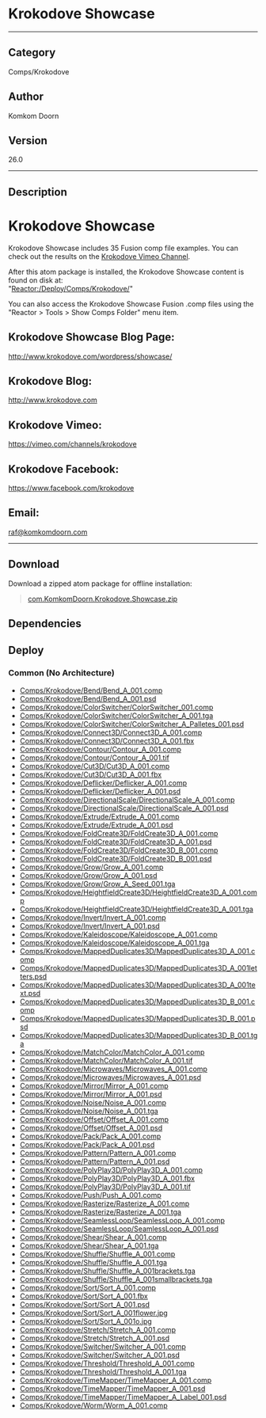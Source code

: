 # Krokodove Showcase
___

## Category
Comps/Krokodove

## Author
Komkom Doorn

## Version
26.0

___

## Description
<h1>Krokodove Showcase</h1>

<p>Krokodove Showcase includes 35 Fusion comp file examples. You can check out the results on the <a href="https://vimeo.com/channels/krokodove">Krokodove Vimeo Channel</a>.</p>

<p>After this atom package is installed, the Krokodove Showcase content is found on disk at:<br>
&quot;<a href="file://Reactor:/Deploy/Comps/Krokodove/">Reactor:/Deploy/Comps/Krokodove/</a>&quot;</p>

You can also access the Krokodove Showcase Fusion .comp files using the &quot;Reactor &gt; Tools &gt; Show Comps Folder&quot; menu item.

<h2>Krokodove Showcase Blog Page:</h2>
<p><a href="http://www.krokodove.com/wordpress/showcase/">http://www.krokodove.com/wordpress/showcase/</a></p>

<h2>Krokodove Blog:</h2>
<p><a href="http://www.krokodove.com">http://www.krokodove.com</a></p>

<h2>Krokodove Vimeo:</h2>
<p><a href="https://vimeo.com/channels/krokodove">https://vimeo.com/channels/krokodove</a></p>

<h2>Krokodove Facebook:</h2>
<p><a href="https://www.facebook.com/krokodove">https://www.facebook.com/krokodove</a></p>

<h2>Email:</h2>
<p><a href="mailto:raf@komkomdoorn.com">raf@komkomdoorn.com</a></p>

___

## Download

Download a zipped atom package for offline installation:
> [com.KomkomDoorn.Krokodove.Showcase.zip](https://gitlab.com/WeSuckLess/Reactor/-/archive/master/Reactor-master.zip?path=Atoms/com.KomkomDoorn.Krokodove.Showcase)  

## Dependencies

## Deploy

### Common (No Architecture)

<ul>
<li><a href="https://gitlab.com/WeSuckLess/Reactor/-/blob/master/Atoms/com.KomkomDoorn.Krokodove.Showcase/Comps/Krokodove/Bend/Bend_A_001.comp?ref_type=heads">Comps/Krokodove/Bend/Bend_A_001.comp</a></li>
<li><a href="https://gitlab.com/WeSuckLess/Reactor/-/blob/master/Atoms/com.KomkomDoorn.Krokodove.Showcase/Comps/Krokodove/Bend/Bend_A_001.psd?ref_type=heads">Comps/Krokodove/Bend/Bend_A_001.psd</a></li>
<li><a href="https://gitlab.com/WeSuckLess/Reactor/-/blob/master/Atoms/com.KomkomDoorn.Krokodove.Showcase/Comps/Krokodove/ColorSwitcher/ColorSwitcher_001.comp?ref_type=heads">Comps/Krokodove/ColorSwitcher/ColorSwitcher_001.comp</a></li>
<li><a href="https://gitlab.com/WeSuckLess/Reactor/-/blob/master/Atoms/com.KomkomDoorn.Krokodove.Showcase/Comps/Krokodove/ColorSwitcher/ColorSwitcher_A_001.tga?ref_type=heads">Comps/Krokodove/ColorSwitcher/ColorSwitcher_A_001.tga</a></li>
<li><a href="https://gitlab.com/WeSuckLess/Reactor/-/blob/master/Atoms/com.KomkomDoorn.Krokodove.Showcase/Comps/Krokodove/ColorSwitcher/ColorSwitcher_A_Palletes_001.psd?ref_type=heads">Comps/Krokodove/ColorSwitcher/ColorSwitcher_A_Palletes_001.psd</a></li>
<li><a href="https://gitlab.com/WeSuckLess/Reactor/-/blob/master/Atoms/com.KomkomDoorn.Krokodove.Showcase/Comps/Krokodove/Connect3D/Connect3D_A_001.comp?ref_type=heads">Comps/Krokodove/Connect3D/Connect3D_A_001.comp</a></li>
<li><a href="https://gitlab.com/WeSuckLess/Reactor/-/blob/master/Atoms/com.KomkomDoorn.Krokodove.Showcase/Comps/Krokodove/Connect3D/Connect3D_A_001.fbx?ref_type=heads">Comps/Krokodove/Connect3D/Connect3D_A_001.fbx</a></li>
<li><a href="https://gitlab.com/WeSuckLess/Reactor/-/blob/master/Atoms/com.KomkomDoorn.Krokodove.Showcase/Comps/Krokodove/Contour/Contour_A_001.comp?ref_type=heads">Comps/Krokodove/Contour/Contour_A_001.comp</a></li>
<li><a href="https://gitlab.com/WeSuckLess/Reactor/-/blob/master/Atoms/com.KomkomDoorn.Krokodove.Showcase/Comps/Krokodove/Contour/Contour_A_001.tif?ref_type=heads">Comps/Krokodove/Contour/Contour_A_001.tif</a></li>
<li><a href="https://gitlab.com/WeSuckLess/Reactor/-/blob/master/Atoms/com.KomkomDoorn.Krokodove.Showcase/Comps/Krokodove/Cut3D/Cut3D_A_001.comp?ref_type=heads">Comps/Krokodove/Cut3D/Cut3D_A_001.comp</a></li>
<li><a href="https://gitlab.com/WeSuckLess/Reactor/-/blob/master/Atoms/com.KomkomDoorn.Krokodove.Showcase/Comps/Krokodove/Cut3D/Cut3D_A_001.fbx?ref_type=heads">Comps/Krokodove/Cut3D/Cut3D_A_001.fbx</a></li>
<li><a href="https://gitlab.com/WeSuckLess/Reactor/-/blob/master/Atoms/com.KomkomDoorn.Krokodove.Showcase/Comps/Krokodove/Deflicker/Deflicker_A_001.comp?ref_type=heads">Comps/Krokodove/Deflicker/Deflicker_A_001.comp</a></li>
<li><a href="https://gitlab.com/WeSuckLess/Reactor/-/blob/master/Atoms/com.KomkomDoorn.Krokodove.Showcase/Comps/Krokodove/Deflicker/Deflicker_A_001.psd?ref_type=heads">Comps/Krokodove/Deflicker/Deflicker_A_001.psd</a></li>
<li><a href="https://gitlab.com/WeSuckLess/Reactor/-/blob/master/Atoms/com.KomkomDoorn.Krokodove.Showcase/Comps/Krokodove/DirectionalScale/DirectionalScale_A_001.comp?ref_type=heads">Comps/Krokodove/DirectionalScale/DirectionalScale_A_001.comp</a></li>
<li><a href="https://gitlab.com/WeSuckLess/Reactor/-/blob/master/Atoms/com.KomkomDoorn.Krokodove.Showcase/Comps/Krokodove/DirectionalScale/DirectionalScale_A_001.psd?ref_type=heads">Comps/Krokodove/DirectionalScale/DirectionalScale_A_001.psd</a></li>
<li><a href="https://gitlab.com/WeSuckLess/Reactor/-/blob/master/Atoms/com.KomkomDoorn.Krokodove.Showcase/Comps/Krokodove/Extrude/Extrude_A_001.comp?ref_type=heads">Comps/Krokodove/Extrude/Extrude_A_001.comp</a></li>
<li><a href="https://gitlab.com/WeSuckLess/Reactor/-/blob/master/Atoms/com.KomkomDoorn.Krokodove.Showcase/Comps/Krokodove/Extrude/Extrude_A_001.psd?ref_type=heads">Comps/Krokodove/Extrude/Extrude_A_001.psd</a></li>
<li><a href="https://gitlab.com/WeSuckLess/Reactor/-/blob/master/Atoms/com.KomkomDoorn.Krokodove.Showcase/Comps/Krokodove/FoldCreate3D/FoldCreate3D_A_001.comp?ref_type=heads">Comps/Krokodove/FoldCreate3D/FoldCreate3D_A_001.comp</a></li>
<li><a href="https://gitlab.com/WeSuckLess/Reactor/-/blob/master/Atoms/com.KomkomDoorn.Krokodove.Showcase/Comps/Krokodove/FoldCreate3D/FoldCreate3D_A_001.psd?ref_type=heads">Comps/Krokodove/FoldCreate3D/FoldCreate3D_A_001.psd</a></li>
<li><a href="https://gitlab.com/WeSuckLess/Reactor/-/blob/master/Atoms/com.KomkomDoorn.Krokodove.Showcase/Comps/Krokodove/FoldCreate3D/FoldCreate3D_B_001.comp?ref_type=heads">Comps/Krokodove/FoldCreate3D/FoldCreate3D_B_001.comp</a></li>
<li><a href="https://gitlab.com/WeSuckLess/Reactor/-/blob/master/Atoms/com.KomkomDoorn.Krokodove.Showcase/Comps/Krokodove/FoldCreate3D/FoldCreate3D_B_001.psd?ref_type=heads">Comps/Krokodove/FoldCreate3D/FoldCreate3D_B_001.psd</a></li>
<li><a href="https://gitlab.com/WeSuckLess/Reactor/-/blob/master/Atoms/com.KomkomDoorn.Krokodove.Showcase/Comps/Krokodove/Grow/Grow_A_001.comp?ref_type=heads">Comps/Krokodove/Grow/Grow_A_001.comp</a></li>
<li><a href="https://gitlab.com/WeSuckLess/Reactor/-/blob/master/Atoms/com.KomkomDoorn.Krokodove.Showcase/Comps/Krokodove/Grow/Grow_A_001.psd?ref_type=heads">Comps/Krokodove/Grow/Grow_A_001.psd</a></li>
<li><a href="https://gitlab.com/WeSuckLess/Reactor/-/blob/master/Atoms/com.KomkomDoorn.Krokodove.Showcase/Comps/Krokodove/Grow/Grow_A_Seed_001.tga?ref_type=heads">Comps/Krokodove/Grow/Grow_A_Seed_001.tga</a></li>
<li><a href="https://gitlab.com/WeSuckLess/Reactor/-/blob/master/Atoms/com.KomkomDoorn.Krokodove.Showcase/Comps/Krokodove/HeightfieldCreate3D/HeightfieldCreate3D_A_001.comp?ref_type=heads">Comps/Krokodove/HeightfieldCreate3D/HeightfieldCreate3D_A_001.comp</a></li>
<li><a href="https://gitlab.com/WeSuckLess/Reactor/-/blob/master/Atoms/com.KomkomDoorn.Krokodove.Showcase/Comps/Krokodove/HeightfieldCreate3D/HeightfieldCreate3D_A_001.tga?ref_type=heads">Comps/Krokodove/HeightfieldCreate3D/HeightfieldCreate3D_A_001.tga</a></li>
<li><a href="https://gitlab.com/WeSuckLess/Reactor/-/blob/master/Atoms/com.KomkomDoorn.Krokodove.Showcase/Comps/Krokodove/Invert/Invert_A_001.comp?ref_type=heads">Comps/Krokodove/Invert/Invert_A_001.comp</a></li>
<li><a href="https://gitlab.com/WeSuckLess/Reactor/-/blob/master/Atoms/com.KomkomDoorn.Krokodove.Showcase/Comps/Krokodove/Invert/Invert_A_001.psd?ref_type=heads">Comps/Krokodove/Invert/Invert_A_001.psd</a></li>
<li><a href="https://gitlab.com/WeSuckLess/Reactor/-/blob/master/Atoms/com.KomkomDoorn.Krokodove.Showcase/Comps/Krokodove/Kaleidoscope/Kaleidoscope_A_001.comp?ref_type=heads">Comps/Krokodove/Kaleidoscope/Kaleidoscope_A_001.comp</a></li>
<li><a href="https://gitlab.com/WeSuckLess/Reactor/-/blob/master/Atoms/com.KomkomDoorn.Krokodove.Showcase/Comps/Krokodove/Kaleidoscope/Kaleidoscope_A_001.tga?ref_type=heads">Comps/Krokodove/Kaleidoscope/Kaleidoscope_A_001.tga</a></li>
<li><a href="https://gitlab.com/WeSuckLess/Reactor/-/blob/master/Atoms/com.KomkomDoorn.Krokodove.Showcase/Comps/Krokodove/MappedDuplicates3D/MappedDuplicates3D_A_001.comp?ref_type=heads">Comps/Krokodove/MappedDuplicates3D/MappedDuplicates3D_A_001.comp</a></li>
<li><a href="https://gitlab.com/WeSuckLess/Reactor/-/blob/master/Atoms/com.KomkomDoorn.Krokodove.Showcase/Comps/Krokodove/MappedDuplicates3D/MappedDuplicates3D_A_001letters.psd?ref_type=heads">Comps/Krokodove/MappedDuplicates3D/MappedDuplicates3D_A_001letters.psd</a></li>
<li><a href="https://gitlab.com/WeSuckLess/Reactor/-/blob/master/Atoms/com.KomkomDoorn.Krokodove.Showcase/Comps/Krokodove/MappedDuplicates3D/MappedDuplicates3D_A_001text.psd?ref_type=heads">Comps/Krokodove/MappedDuplicates3D/MappedDuplicates3D_A_001text.psd</a></li>
<li><a href="https://gitlab.com/WeSuckLess/Reactor/-/blob/master/Atoms/com.KomkomDoorn.Krokodove.Showcase/Comps/Krokodove/MappedDuplicates3D/MappedDuplicates3D_B_001.comp?ref_type=heads">Comps/Krokodove/MappedDuplicates3D/MappedDuplicates3D_B_001.comp</a></li>
<li><a href="https://gitlab.com/WeSuckLess/Reactor/-/blob/master/Atoms/com.KomkomDoorn.Krokodove.Showcase/Comps/Krokodove/MappedDuplicates3D/MappedDuplicates3D_B_001.psd?ref_type=heads">Comps/Krokodove/MappedDuplicates3D/MappedDuplicates3D_B_001.psd</a></li>
<li><a href="https://gitlab.com/WeSuckLess/Reactor/-/blob/master/Atoms/com.KomkomDoorn.Krokodove.Showcase/Comps/Krokodove/MappedDuplicates3D/MappedDuplicates3D_B_001.tga?ref_type=heads">Comps/Krokodove/MappedDuplicates3D/MappedDuplicates3D_B_001.tga</a></li>
<li><a href="https://gitlab.com/WeSuckLess/Reactor/-/blob/master/Atoms/com.KomkomDoorn.Krokodove.Showcase/Comps/Krokodove/MatchColor/MatchColor_A_001.comp?ref_type=heads">Comps/Krokodove/MatchColor/MatchColor_A_001.comp</a></li>
<li><a href="https://gitlab.com/WeSuckLess/Reactor/-/blob/master/Atoms/com.KomkomDoorn.Krokodove.Showcase/Comps/Krokodove/MatchColor/MatchColor_A_001.tif?ref_type=heads">Comps/Krokodove/MatchColor/MatchColor_A_001.tif</a></li>
<li><a href="https://gitlab.com/WeSuckLess/Reactor/-/blob/master/Atoms/com.KomkomDoorn.Krokodove.Showcase/Comps/Krokodove/Microwaves/Microwaves_A_001.comp?ref_type=heads">Comps/Krokodove/Microwaves/Microwaves_A_001.comp</a></li>
<li><a href="https://gitlab.com/WeSuckLess/Reactor/-/blob/master/Atoms/com.KomkomDoorn.Krokodove.Showcase/Comps/Krokodove/Microwaves/Microwaves_A_001.psd?ref_type=heads">Comps/Krokodove/Microwaves/Microwaves_A_001.psd</a></li>
<li><a href="https://gitlab.com/WeSuckLess/Reactor/-/blob/master/Atoms/com.KomkomDoorn.Krokodove.Showcase/Comps/Krokodove/Mirror/Mirror_A_001.comp?ref_type=heads">Comps/Krokodove/Mirror/Mirror_A_001.comp</a></li>
<li><a href="https://gitlab.com/WeSuckLess/Reactor/-/blob/master/Atoms/com.KomkomDoorn.Krokodove.Showcase/Comps/Krokodove/Mirror/Mirror_A_001.psd?ref_type=heads">Comps/Krokodove/Mirror/Mirror_A_001.psd</a></li>
<li><a href="https://gitlab.com/WeSuckLess/Reactor/-/blob/master/Atoms/com.KomkomDoorn.Krokodove.Showcase/Comps/Krokodove/Noise/Noise_A_001.comp?ref_type=heads">Comps/Krokodove/Noise/Noise_A_001.comp</a></li>
<li><a href="https://gitlab.com/WeSuckLess/Reactor/-/blob/master/Atoms/com.KomkomDoorn.Krokodove.Showcase/Comps/Krokodove/Noise/Noise_A_001.tga?ref_type=heads">Comps/Krokodove/Noise/Noise_A_001.tga</a></li>
<li><a href="https://gitlab.com/WeSuckLess/Reactor/-/blob/master/Atoms/com.KomkomDoorn.Krokodove.Showcase/Comps/Krokodove/Offset/Offset_A_001.comp?ref_type=heads">Comps/Krokodove/Offset/Offset_A_001.comp</a></li>
<li><a href="https://gitlab.com/WeSuckLess/Reactor/-/blob/master/Atoms/com.KomkomDoorn.Krokodove.Showcase/Comps/Krokodove/Offset/Offset_A_001.psd?ref_type=heads">Comps/Krokodove/Offset/Offset_A_001.psd</a></li>
<li><a href="https://gitlab.com/WeSuckLess/Reactor/-/blob/master/Atoms/com.KomkomDoorn.Krokodove.Showcase/Comps/Krokodove/Pack/Pack_A_001.comp?ref_type=heads">Comps/Krokodove/Pack/Pack_A_001.comp</a></li>
<li><a href="https://gitlab.com/WeSuckLess/Reactor/-/blob/master/Atoms/com.KomkomDoorn.Krokodove.Showcase/Comps/Krokodove/Pack/Pack_A_001.psd?ref_type=heads">Comps/Krokodove/Pack/Pack_A_001.psd</a></li>
<li><a href="https://gitlab.com/WeSuckLess/Reactor/-/blob/master/Atoms/com.KomkomDoorn.Krokodove.Showcase/Comps/Krokodove/Pattern/Pattern_A_001.comp?ref_type=heads">Comps/Krokodove/Pattern/Pattern_A_001.comp</a></li>
<li><a href="https://gitlab.com/WeSuckLess/Reactor/-/blob/master/Atoms/com.KomkomDoorn.Krokodove.Showcase/Comps/Krokodove/Pattern/Pattern_A_001.psd?ref_type=heads">Comps/Krokodove/Pattern/Pattern_A_001.psd</a></li>
<li><a href="https://gitlab.com/WeSuckLess/Reactor/-/blob/master/Atoms/com.KomkomDoorn.Krokodove.Showcase/Comps/Krokodove/PolyPlay3D/PolyPlay3D_A_001.comp?ref_type=heads">Comps/Krokodove/PolyPlay3D/PolyPlay3D_A_001.comp</a></li>
<li><a href="https://gitlab.com/WeSuckLess/Reactor/-/blob/master/Atoms/com.KomkomDoorn.Krokodove.Showcase/Comps/Krokodove/PolyPlay3D/PolyPlay3D_A_001.fbx?ref_type=heads">Comps/Krokodove/PolyPlay3D/PolyPlay3D_A_001.fbx</a></li>
<li><a href="https://gitlab.com/WeSuckLess/Reactor/-/blob/master/Atoms/com.KomkomDoorn.Krokodove.Showcase/Comps/Krokodove/PolyPlay3D/PolyPlay3D_A_001.tif?ref_type=heads">Comps/Krokodove/PolyPlay3D/PolyPlay3D_A_001.tif</a></li>
<li><a href="https://gitlab.com/WeSuckLess/Reactor/-/blob/master/Atoms/com.KomkomDoorn.Krokodove.Showcase/Comps/Krokodove/Push/Push_A_001.comp?ref_type=heads">Comps/Krokodove/Push/Push_A_001.comp</a></li>
<li><a href="https://gitlab.com/WeSuckLess/Reactor/-/blob/master/Atoms/com.KomkomDoorn.Krokodove.Showcase/Comps/Krokodove/Rasterize/Rasterize_A_001.comp?ref_type=heads">Comps/Krokodove/Rasterize/Rasterize_A_001.comp</a></li>
<li><a href="https://gitlab.com/WeSuckLess/Reactor/-/blob/master/Atoms/com.KomkomDoorn.Krokodove.Showcase/Comps/Krokodove/Rasterize/Rasterize_A_001.tga?ref_type=heads">Comps/Krokodove/Rasterize/Rasterize_A_001.tga</a></li>
<li><a href="https://gitlab.com/WeSuckLess/Reactor/-/blob/master/Atoms/com.KomkomDoorn.Krokodove.Showcase/Comps/Krokodove/SeamlessLoop/SeamlessLoop_A_001.comp?ref_type=heads">Comps/Krokodove/SeamlessLoop/SeamlessLoop_A_001.comp</a></li>
<li><a href="https://gitlab.com/WeSuckLess/Reactor/-/blob/master/Atoms/com.KomkomDoorn.Krokodove.Showcase/Comps/Krokodove/SeamlessLoop/SeamlessLoop_A_001.psd?ref_type=heads">Comps/Krokodove/SeamlessLoop/SeamlessLoop_A_001.psd</a></li>
<li><a href="https://gitlab.com/WeSuckLess/Reactor/-/blob/master/Atoms/com.KomkomDoorn.Krokodove.Showcase/Comps/Krokodove/Shear/Shear_A_001.comp?ref_type=heads">Comps/Krokodove/Shear/Shear_A_001.comp</a></li>
<li><a href="https://gitlab.com/WeSuckLess/Reactor/-/blob/master/Atoms/com.KomkomDoorn.Krokodove.Showcase/Comps/Krokodove/Shear/Shear_A_001.tga?ref_type=heads">Comps/Krokodove/Shear/Shear_A_001.tga</a></li>
<li><a href="https://gitlab.com/WeSuckLess/Reactor/-/blob/master/Atoms/com.KomkomDoorn.Krokodove.Showcase/Comps/Krokodove/Shuffle/Shuffle_A_001.comp?ref_type=heads">Comps/Krokodove/Shuffle/Shuffle_A_001.comp</a></li>
<li><a href="https://gitlab.com/WeSuckLess/Reactor/-/blob/master/Atoms/com.KomkomDoorn.Krokodove.Showcase/Comps/Krokodove/Shuffle/Shuffle_A_001.tga?ref_type=heads">Comps/Krokodove/Shuffle/Shuffle_A_001.tga</a></li>
<li><a href="https://gitlab.com/WeSuckLess/Reactor/-/blob/master/Atoms/com.KomkomDoorn.Krokodove.Showcase/Comps/Krokodove/Shuffle/Shuffle_A_001brackets.tga?ref_type=heads">Comps/Krokodove/Shuffle/Shuffle_A_001brackets.tga</a></li>
<li><a href="https://gitlab.com/WeSuckLess/Reactor/-/blob/master/Atoms/com.KomkomDoorn.Krokodove.Showcase/Comps/Krokodove/Shuffle/Shuffle_A_001smallbrackets.tga?ref_type=heads">Comps/Krokodove/Shuffle/Shuffle_A_001smallbrackets.tga</a></li>
<li><a href="https://gitlab.com/WeSuckLess/Reactor/-/blob/master/Atoms/com.KomkomDoorn.Krokodove.Showcase/Comps/Krokodove/Sort/Sort_A_001.comp?ref_type=heads">Comps/Krokodove/Sort/Sort_A_001.comp</a></li>
<li><a href="https://gitlab.com/WeSuckLess/Reactor/-/blob/master/Atoms/com.KomkomDoorn.Krokodove.Showcase/Comps/Krokodove/Sort/Sort_A_001.fbx?ref_type=heads">Comps/Krokodove/Sort/Sort_A_001.fbx</a></li>
<li><a href="https://gitlab.com/WeSuckLess/Reactor/-/blob/master/Atoms/com.KomkomDoorn.Krokodove.Showcase/Comps/Krokodove/Sort/Sort_A_001.psd?ref_type=heads">Comps/Krokodove/Sort/Sort_A_001.psd</a></li>
<li><a href="https://gitlab.com/WeSuckLess/Reactor/-/blob/master/Atoms/com.KomkomDoorn.Krokodove.Showcase/Comps/Krokodove/Sort/Sort_A_001flower.jpg?ref_type=heads">Comps/Krokodove/Sort/Sort_A_001flower.jpg</a></li>
<li><a href="https://gitlab.com/WeSuckLess/Reactor/-/blob/master/Atoms/com.KomkomDoorn.Krokodove.Showcase/Comps/Krokodove/Sort/Sort_A_001o.jpg?ref_type=heads">Comps/Krokodove/Sort/Sort_A_001o.jpg</a></li>
<li><a href="https://gitlab.com/WeSuckLess/Reactor/-/blob/master/Atoms/com.KomkomDoorn.Krokodove.Showcase/Comps/Krokodove/Stretch/Stretch_A_001.comp?ref_type=heads">Comps/Krokodove/Stretch/Stretch_A_001.comp</a></li>
<li><a href="https://gitlab.com/WeSuckLess/Reactor/-/blob/master/Atoms/com.KomkomDoorn.Krokodove.Showcase/Comps/Krokodove/Stretch/Stretch_A_001.psd?ref_type=heads">Comps/Krokodove/Stretch/Stretch_A_001.psd</a></li>
<li><a href="https://gitlab.com/WeSuckLess/Reactor/-/blob/master/Atoms/com.KomkomDoorn.Krokodove.Showcase/Comps/Krokodove/Switcher/Switcher_A_001.comp?ref_type=heads">Comps/Krokodove/Switcher/Switcher_A_001.comp</a></li>
<li><a href="https://gitlab.com/WeSuckLess/Reactor/-/blob/master/Atoms/com.KomkomDoorn.Krokodove.Showcase/Comps/Krokodove/Switcher/Switcher_A_001.psd?ref_type=heads">Comps/Krokodove/Switcher/Switcher_A_001.psd</a></li>
<li><a href="https://gitlab.com/WeSuckLess/Reactor/-/blob/master/Atoms/com.KomkomDoorn.Krokodove.Showcase/Comps/Krokodove/Threshold/Threshold_A_001.comp?ref_type=heads">Comps/Krokodove/Threshold/Threshold_A_001.comp</a></li>
<li><a href="https://gitlab.com/WeSuckLess/Reactor/-/blob/master/Atoms/com.KomkomDoorn.Krokodove.Showcase/Comps/Krokodove/Threshold/Threshold_A_001.tga?ref_type=heads">Comps/Krokodove/Threshold/Threshold_A_001.tga</a></li>
<li><a href="https://gitlab.com/WeSuckLess/Reactor/-/blob/master/Atoms/com.KomkomDoorn.Krokodove.Showcase/Comps/Krokodove/TimeMapper/TimeMapper_A_001.comp?ref_type=heads">Comps/Krokodove/TimeMapper/TimeMapper_A_001.comp</a></li>
<li><a href="https://gitlab.com/WeSuckLess/Reactor/-/blob/master/Atoms/com.KomkomDoorn.Krokodove.Showcase/Comps/Krokodove/TimeMapper/TimeMapper_A_001.psd?ref_type=heads">Comps/Krokodove/TimeMapper/TimeMapper_A_001.psd</a></li>
<li><a href="https://gitlab.com/WeSuckLess/Reactor/-/blob/master/Atoms/com.KomkomDoorn.Krokodove.Showcase/Comps/Krokodove/TimeMapper/TimeMapper_A_Label_001.psd?ref_type=heads">Comps/Krokodove/TimeMapper/TimeMapper_A_Label_001.psd</a></li>
<li><a href="https://gitlab.com/WeSuckLess/Reactor/-/blob/master/Atoms/com.KomkomDoorn.Krokodove.Showcase/Comps/Krokodove/Worm/Worm_A_001.comp?ref_type=heads">Comps/Krokodove/Worm/Worm_A_001.comp</a></li>
</ul>
